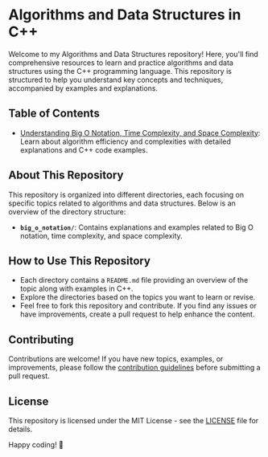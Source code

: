 # Algorithms and Data Structures in C++

Welcome to my Algorithms and Data Structures repository! Here, you'll find comprehensive resources to learn and practice algorithms and data structures using the C++ programming language. This repository is structured to help you understand key concepts and techniques, accompanied by examples and explanations.

## Table of Contents

- [Understanding Big O Notation, Time Complexity, and Space Complexity](big_o_notation/README.md): Learn about algorithm efficiency and complexities with detailed explanations and C++ code examples.

<!-- Add more sections and links to other topics/directories as you add them to your repository -->

## About This Repository

This repository is organized into different directories, each focusing on specific topics related to algorithms and data structures. Below is an overview of the directory structure:

- **`big_o_notation/`**: Contains explanations and examples related to Big O notation, time complexity, and space complexity.

<!-- Add more directories and descriptions as you create content for different topics -->

## How to Use This Repository

- Each directory contains a `README.md` file providing an overview of the topic along with examples in C++.
- Explore the directories based on the topics you want to learn or revise.
- Feel free to fork this repository and contribute. If you find any issues or have improvements, create a pull request to help enhance the content.

## Contributing

Contributions are welcome! If you have new topics, examples, or improvements, please follow the [contribution guidelines](CONTRIBUTING.md) before submitting a pull request.

## License

This repository is licensed under the MIT License - see the [LICENSE](LICENSE) file for details.

Happy coding! 🚀
